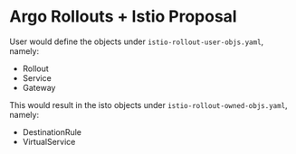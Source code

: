 # Argo Rollouts + Istio Proposal

User would define the objects under `istio-rollout-user-objs.yaml`, namely:
* Rollout
* Service
* Gateway

This would result in the isto objects under `istio-rollout-owned-objs.yaml`, namely:
* DestinationRule
* VirtualService
